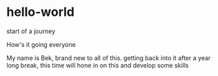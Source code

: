 # hello-world
start of a journey

How's it going everyone

My name is Bek, brand new to all of this. getting back into it after a year long break, this time will hone in on this and develop some skills
